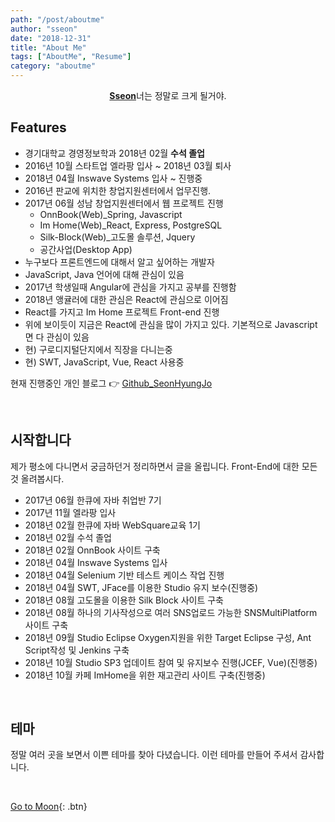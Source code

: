 ```yaml
---
path: "/post/aboutme"
author: "sseon"
date: "2018-12-31"
title: "About Me"
tags: ["AboutMe", "Resume"]
category: "aboutme"
---
```


<center>
    <a href="https://seonhyungjo.github.io/"><b>Sseon</b></a>너는 정말로 크게 될거야.
</center>

## Features

* 경기대학교 경영정보학과 2018년 02월 **수석 졸업**
* 2016년 10월 스타트업 엘라팡 입사 ~ 2018년 03월 퇴사
* 2018년 04월 Inswave Systems 입사 ~ 진행중
* 2016년 판교에 위치한 창업지원센터에서 업무진행.
* 2017년 06월 성남 창업지원센터에서 웹 프로젝트 진행
    * OnnBook(Web)_Spring, Javascript
    * Im Home(Web)_React, Express, PostgreSQL
    * Silk-Block(Web)_고도몰 솔루션, Jquery
    * 공간사업(Desktop App)
* 누구보다 프론트엔드에 대해서 알고 싶어하는 개발자
* JavaScript, Java 언어에 대해 관심이 있음
* 2017년 학생일때 Angular에 관심을 가지고 공부를 진행함
* 2018년 앵귤러에 대한 관심은 React에 관심으로 이어짐
* React를 가지고 Im Home 프로젝트 Front-end 진행
* 위에 보이듯이 지금은 React에 관심을 많이 가지고 있다. 기본적으로 Javascript면 다 관심이 있음
* 현) 구로디지털단지에서 직장을 다니는중
* 현) SWT, JavaScript, Vue, React 사용중

현재 진행중인 개인 블로그 :point_right: [Github_SeonHyungJo](https://seonhyungjo.github.io/)

<br>

## 시작합니다

제가 평소에 다니면서 궁금하던거 정리하면서 글을 올립니다. Front-End에 대한 모든 것 올려봅시다.

* 2017년 06월 한큐에 자바 취업반 7기
* 2017년 11월 엘라팡 입사
* 2018년 02월 한큐에 자바 WebSquare교육 1기
* 2018년 02월 수석 졸업
* 2018년 02월 OnnBook 사이트 구축
* 2018년 04월 Inswave Systems 입사
* 2018년 04월 Selenium 기반 테스트 케이스 작업 진행
* 2018년 04월 SWT, JFace를 이용한 Studio 유지 보수(진행중)
* 2018년 08월 고도몰을 이용한 Silk Block 사이트 구축
* 2018년 08월 하나의 기사작성으로 여러 SNS업로드 가능한 SNSMultiPlatform 사이트 구축
* 2018년 09월 Studio Eclipse Oxygen지원을 위한 Target Eclipse 구성, Ant Script작성 및 Jenkins 구축
* 2018년 10월 Studio SP3 업데이트 참여 및 유지보수 진행(JCEF, Vue)(진행중)
* 2018년 10월 카페 ImHome을 위한 재고관리 사이트 구축(진행중)

<br>

## 테마

정말 여러 곳을 보면서 이쁜 테마를 찾아 다녔습니다. 이런 테마를 만들어 주셔서 감사합니다.

<br>

[Go to Moon](https://github.com/TaylanTatli/Moon){: .btn}
